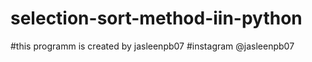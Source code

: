 # selection-sort-method-iin-python
#this programm is created by jasleenpb07 #instagram @jasleenpb07
#
